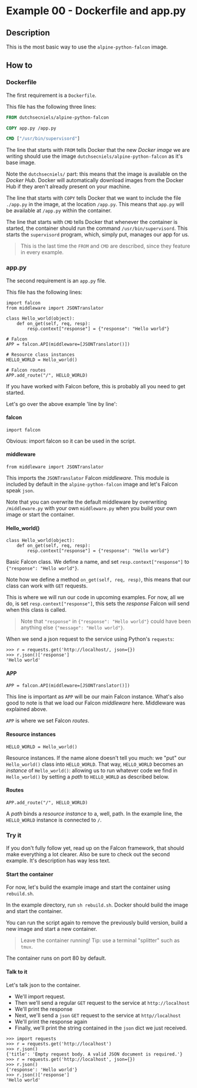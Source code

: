 # Example 00 - Dockerfile and app.py

## Description
This is the most basic way to use the `alpine-python-falcon` image.

## How to
### Dockerfile
The first requirement is a `Dockerfile`.

This file has the following three lines:

```Dockerfile
FROM dutchsecniels/alpine-python-falcon

COPY app.py /app.py

CMD ["/usr/bin/supervisord"]
```

The line that starts with `FROM` tells Docker that the new *Docker image* we are writing should use the image `dutchsecniels/alpine-python-falcon` as it's base image.

Note the `dutchsecniels/` part: this means that the image is available on the *Docker Hub*. Docker will automatically download images from the Docker Hub if they aren't already present on your machine.

The line that starts with `COPY` tells Docker that we want to include the file `./app.py` in the image, at the location `/app.py`. This means that `app.py` will be available at `/app.py` within the container.

The line that starts with `CMD` tells Docker that whenever the container is started, the container should run the command `/usr/bin/supervisord`. This starts the `supervisord` program, which, simply put, manages our app for us.

> This is the last time the `FROM` and `CMD` are described, since they feature in every example.

### app.py
The second requirement is an `app.py` file.

This file has the following lines:
```python3
import falcon
from middleware import JSONTranslator

class Hello_world(object):
    def on_get(self, req, resp):
        resp.context["response"] = {"response": "Hello world"}

# Falcon
APP = falcon.API(middleware=[JSONTranslator()])

# Resource class instances
HELLO_WORLD = Hello_world()

# Falcon routes
APP.add_route("/", HELLO_WORLD)
```

If you have worked with Falcon before, this is probably all you need to get started.

Let's go over the above example 'line by line':

#### falcon
```python3
import falcon
```
Obvious: import falcon so it can be used in the script.

#### middleware
```python3
from middleware import JSONTranslator
```
This imports the `JSONTranslator` Falcon *middleware*. This module is included by default in the `alpine-python-falcon` image and let's Falcon speak `json`.

Note that you can overwrite the default middleware by overwriting `/middleware.py` with your own `middleware.py` when you build your own image or start the container.

#### Hello_world()
```python3
class Hello_world(object):
    def on_get(self, req, resp):
        resp.context["response"] = {"response": "Hello world"}
```

Basic Falcon class. We define a name, and set `resp.context["response"]` to `{"response": "Hello world"}`.

Note how we define a method `on_get(self, req, resp)`, this means that our class can work with `GET` requests.

This is where we will run our code in upcoming examples. For now, all we do, is set `resp.context["response"]`, this sets the *response* Falcon will send when this class is called.

> Note that `"response"` in `{"response": "Hello world"}` could have been anything else `{"message": "Hello world"}`.

When we send a json request to the service using Python's `requests`:
```python3
>>> r = requests.get('http://localhost/, json={})
>>> r.json()['response']
'Hello world'
```

#### APP
```python3
APP = falcon.API(middleware=[JSONTranslator()])
```

This line is important as `APP` will be our main Falcon instance. What's also good to note is that we load our Falcon *middleware* here. Middleware was explained above.

`APP` is where we set Falcon *routes*.

#### Resource instances
```python3
HELLO_WORLD = Hello_world()
```

Resource instances. If the name alone doesn't tell you much: we "put" our `Hello_world()` class into `HELLO_WORLD`. That way, `HELLO_WORLD` becomes an *instance* of `Hello_world()`: allowing us to run whatever code we find in `Hello_world()` by setting a *path* to `HELLO_WORLD` as described below.

#### Routes
```python3
APP.add_route("/", HELLO_WORLD)
```

A *path* binds a *resource instance* to a, well, path. In the example line, the `HELLO_WORLD` instance is connected to `/`.

### Try it
If you don't fully follow yet, read up on the Falcon framework, that should make everything a lot clearer. Also be sure to check out the second example. It's description has way less text.

#### Start the container
For now, let's build the example image and start the container using `rebuild.sh`.

In the example directory, run `sh rebuild.sh`. Docker should build the image and start the container.

You can run the script again to remove the previously build version, build a new image and start a new container.

> Leave the container running! Tip: use a terminal "splitter" such as `tmux`.

The container runs on port 80 by default.

#### Talk to it
Let's talk json to the container.

- We'll import request. 
- Then we'll send a regular `GET` request to the service at `http://localhost`
- We'll print the response
- Next, we'll send a `json` `GET` request to the service at `http//localhost`
- We'll print the response again
- Finally, we'll print the string contained in the `json` dict we just received.

```python3
>>> import requests
>>> r = requests.get('http://localhost')
>>> r.json()
{'title': 'Empty request body. A valid JSON document is required.'}
>>> r = requests.get('http://localhost', json={})
>>> r.json()
{'response': 'Hello world'}
>>> r.json()['response']
'Hello world'
```

